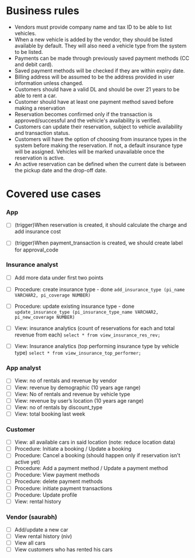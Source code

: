 # Business rules
- Vendors must provide company name and tax ID to be able to list vehicles.
- When a new vehicle is added by the vendor, they should be listed available by default. They will also need a vehicle type from the system to be listed.
- Payments can be made through previously saved payment methods (CC and debit card).
- Saved payment methods will be checked if they are within expiry date.
- Billing address will be assumed to be the address provided in user information unless changed.
- Customers should have a valid DL and should be over 21 years to be able to rent a car.
- Customer should have at least one payment method saved before making a reservation
- Reservation becomes confirmed only if the transaction is approved/successful and the vehicle's availability is verified.
- Customers can update their reservation, subject to vehicle availability and transaction status.
- Customers will have the option of choosing from insurance types in the system before making the reservation. If not, a default insurance type will be assigned.
Vehicles will be marked unavailable once the reservation is active.
- An active reservation can be defined when the current date is between the pickup date and the drop-off date.

# Covered use cases
### App
- [ ] (trigger)When reservation is created, it should calculate the charge and add insurance cost
- [ ] (trigger)When payment_transaction is created, we should create label for approval_code


### Insurance analyst
- [ ] Add more data under first two points
- [ ] Procedure: create insurance type - done
`add_insurance_type (pi_name VARCHAR2, pi_coverage NUMBER)`

- [ ] Procedure: update existing insurance type - done
`update_insurance_type (pi_insurance_type_name VARCHAR2, pi_new_coverage NUMBER)`

- [ ] View: insurance analytics (count of reservations for each and total revenue from each)
`select * from view_insurance_res_rev;`


- [ ] View: Insurance analytics (top performing insurance type by vehicle type)
`select * from view_insurance_top_performer;`

### App analyst
- [ ] View: no of rentals and revenue by vendor
- [ ] View: revenue by demographic (10 years age range)
- [ ] View: No of rentals and revenue by vehicle type
- [ ] View: revenue by user’s location (10 years age range)
- [ ] View: no of rentals by discount_type
- [ ] View: total booking last week

### Customer
- [ ] View: all available cars in said location (note: reduce location data)
- [ ] Procedure: Initiate a booking / Update a booking
- [ ] Procedure: Cancel a booking (should happen only if reservation isn't active yet)
- [ ] Procedure: Add a payment method / Update a payment method
- [ ] Procedure: View payment methods
- [ ] Procedure: delete payment methods
- [ ] Procedure: initiate payment transactions
- [ ] Procedure: Update profile
- [ ] View: rental history

### Vendor (saurabh)
- [ ] Add/update a new car
- [ ] View rental history (niv)
- [ ] View all cars
- [ ] View customers who has rented his cars 
